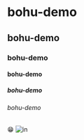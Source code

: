 # bohu-demo
## bohu-demo
### bohu-demo
#### bohu-demo
##### bohu-demo
###### bohu-demo
:grin:
![in](13507197_1753509668204038_6240173024185514690_n.jpg"團隊")